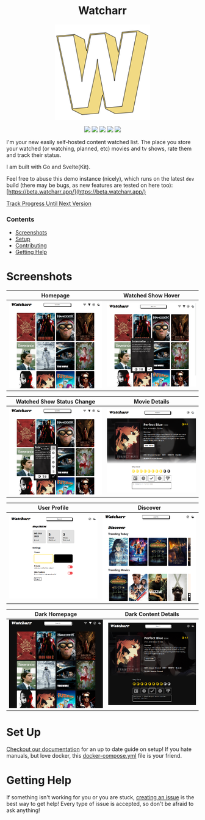 <h1 align="center">Watcharr</h1>
<p align="center"><img src="./static/logo-col.png" alt="logo" width="250" /></p>

<p align="center">
  <a href="https://github.com/sbondCo/Watcharr/pkgs/container/watcharr"><img src="https://img.shields.io/github/v/release/sbondCo/Watcharr?label=version&style=for-the-badge" /></a>
  <a href="https://beta.watcharr.app"><img src="https://img.shields.io/website?label=DEMO&style=for-the-badge&url=https%3A%2F%2Fbeta.watcharr.app" /></a>
  <a href="https://watcharr.app"><img src="https://img.shields.io/website?label=DOCS&style=for-the-badge&url=https%3A%2F%2Fwatcharr.app" /></a>
  <a href="https://github.com/sbondCo/Watcharr/issues"><img src="https://img.shields.io/github/issues-raw/sbondCo/Watcharr?label=ISSUES&style=for-the-badge" /></a>
  <a href="/LICENSE"><img src="https://img.shields.io/github/license/sbondCo/Watcharr?style=for-the-badge" /></a>
</p>

I'm your new easily self-hosted content watched list. The place you store your watched (or watching, planned, etc) movies and tv shows, rate them and track their status.

I am built with Go and Svelte(Kit).

Feel free to abuse this demo instance (nicely), which runs on the latest `dev` build (there may be bugs, as new features are tested on here too): [https://beta.watcharr.app/](https://beta.watcharr.app/)

[Track Progress Until Next Version](https://github.com/orgs/sbondCo/projects/9/views/3)

### Contents

- [Screenshots](#screenshots)
- [Setup](#set-up)
- [Contributing](CONTRIBUTING.md)
- [Getting Help](#getting-help)

# Screenshots

<p align="center">

| Homepage | Watched Show Hover |
| -------- | ------------------ |
| <img src="./screenshot/homepage.png" alt="Watched List" /> | <img src="./screenshot/homepage-poster-hover.png" alt="Watched List" /> |

| Watched Show Status Change | Movie Details |
| -------------------------- | ------------- |
| <img src="./screenshot/homepage-poster-change-status.png" alt="Changing Show Status" /> | <img src="./screenshot/content-details-page.png" alt="Content Details Page" /> |

| User Profile | Discover |
| ------------ | -------- |
| <img src="./screenshot/user-profile.png" alt="User Profile Page" /> | <img src="./screenshot/discover-page.png" alt="Discover Page" /> |

| Dark Homepage | Dark Content Details |
| ------------- | -------------------- |
| <img src="./screenshot/homepage-dark.png" alt="Dark Theme Homepage" /> | <img src="./screenshot/content-details-page-dark.png" alt="Dark Theme Content Page" /> |

</p>

# Set Up

[Checkout our documentation](https://watcharr.app/docs/category/installation) for an up to date guide on setup! If you hate manuals, but love docker, this [docker-compose.yml](./docker-compose.yml) file is your friend.

# Getting Help

If something isn't working for you or you are stuck, [creating an issue](https://github.com/sbondCo/Watcharr/issues/new) is the best way to get help! Every type of issue is accepted, so don't be afraid to ask anything!
